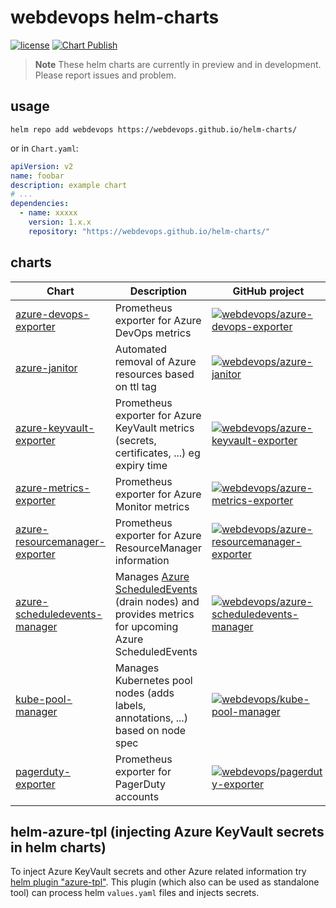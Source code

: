 # webdevops helm-charts

[![license](https://img.shields.io/github/license/webdevops/helm-azure-tpl.svg)](https://github.com/webdevops/helm-azure-tpl/blob/master/LICENSE)
[![Chart Publish](https://github.com/webdevops/helm-charts/actions/workflows/release.yaml/badge.svg)](https://github.com/webdevops/helm-charts/actions/workflows/release.yaml)

> **Note**
> These helm charts are currently in preview and in development. Please report issues and problem.

## usage

```shell
helm repo add webdevops https://webdevops.github.io/helm-charts/
```

or in `Chart.yaml`:

```yaml
apiVersion: v2
name: foobar
description: example chart
# ...
dependencies:
  - name: xxxxx
    version: 1.x.x
    repository: "https://webdevops.github.io/helm-charts/"
```

## charts

| Chart                                                                     | Description                                                                                                                                                                              | GitHub project                                                                                                                                                                                    |
|---------------------------------------------------------------------------|------------------------------------------------------------------------------------------------------------------------------------------------------------------------------------------|---------------------------------------------------------------------------------------------------------------------------------------------------------------------------------------------------|
| [azure-devops-exporter](./charts/azure-devops-exporter)                 | Prometheus exporter for Azure DevOps metrics                                                                                                                                            | [![webdevops/azure-devops-exporter](https://img.shields.io/badge/github-webdevops%2Fazure--devops--exporter-blue)](https://github.com/webdevops/azure-devops-exporter)                         |
| [azure-janitor](./charts/azure-janitor)                                   | Automated removal of Azure resources based on ttl tag                                                                                                                                    | [![webdevops/azure-janitor](https://img.shields.io/badge/github-webdevops%2Fazure--janitor-blue)](https://github.com/webdevops/azure-janitor)                                                     |
| [azure-keyvault-exporter](./charts/azure-keyvault-exporter)               | Prometheus exporter for Azure KeyVault metrics (secrets, certificates, ...) eg expiry time                                                                                               | [![webdevops/azure-keyvault-exporter](https://img.shields.io/badge/github-webdevops%2Fazure--keyvault--exporter-blue)](https://github.com/webdevops/azure-keyvault-exporter)                      |
| [azure-metrics-exporter](./charts/azure-metrics-exporter)                 | Prometheus exporter for Azure Monitor metrics                                                                                                                                            | [![webdevops/azure-metrics-exporter](https://img.shields.io/badge/github-webdevops%2Fazure--metrics--exporter-blue)](https://github.com/webdevops/azure-metrics-exporter)                         |
| [azure-resourcemanager-exporter](./charts/azure-resourcemanager-exporter) | Prometheus exporter for Azure ResourceManager information                                                                                                                                | [![webdevops/azure-resourcemanager-exporter](https://img.shields.io/badge/github-webdevops%2Fazure--resourcemanager--exporter-blue)](https://github.com/webdevops/azure-resourcemanager-exporter) |
| [azure-scheduledevents-manager](./charts/azure-scheduledevents-manager)   | Manages [Azure ScheduledEvents](https://learn.microsoft.com/en-us/azure/virtual-machines/windows/scheduled-events) (drain nodes) and provides metrics for upcoming Azure ScheduledEvents | [![webdevops/azure-scheduledevents-manager](https://img.shields.io/badge/github-webdevops%2Fazure--scheduledevents--manager-blue)](https://github.com/webdevops/azure-scheduledevents-manager)    |
| [kube-pool-manager](./charts/kube-pool-manager)                           | Manages Kubernetes pool nodes (adds labels, annotations, ...) based on node spec                                                                                                         | [![webdevops/kube-pool-manager](https://img.shields.io/badge/github-webdevops%2Fkube--pool--manager-blue)](https://github.com/webdevops/kube-pool-manager)                                        |
| [pagerduty-exporter](./charts/pagerduty-exporter)                         | Prometheus exporter for PagerDuty accounts                                                                                                                                               | [![webdevops/pagerduty-exporter](https://img.shields.io/badge/github-webdevops%2Fpagerduty--exporter-blue)](https://github.com/webdevops/pagerduty-exporter)                                      |

## helm-azure-tpl (injecting Azure KeyVault secrets in helm charts)

To inject Azure KeyVault secrets and other Azure related information try [helm plugin "azure-tpl"](https://github.com/webdevops/helm-azure-tpl).
This plugin (which also can be used as standalone tool) can process helm `values.yaml` files and injects secrets.
